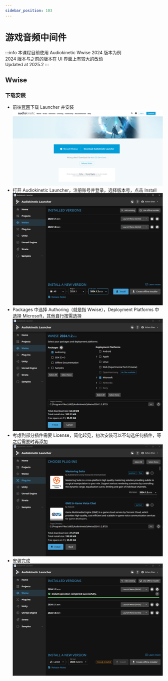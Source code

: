```yaml
---
sidebar_position: 103
---
```


# 游戏音频中间件

:::info
本课程目前使用 Audiokinetic Wwise 2024 版本为例  
2024 版本与之前的版本在 UI 界面上有较大的改动  
Updated at 2025.2
:::

## Wwise

### 下载安装

- 前往[官网](https://www.audiokinetic.com/en/download/)下载 Launcher 并安装
![Download AK Launcher](Game-Audio-Middleware-Intro/Download-AK-Launcher.png)
- 打开 Audiokinetic Launcher，注册账号并登录，选择版本号，点击 Install
![AK Launcher Install Wwise 01](Game-Audio-Middleware-Intro/AK-Launcher-Install-Wwise-01.png)
- Packages 中选择 Authoring（就是指 Wwise），Deployment Platforms 中选择 Microsoft，其他自行按需选择
![AK Launcher Install Wwise 02](Game-Audio-Middleware-Intro/AK-Launcher-Install-Wwise-02.png)
- 考虑到部分插件需要 License，简化起见，初次安装可以不勾选任何插件，等之后需要时再添加
![AK Launcher Install Wwise 03](Game-Audio-Middleware-Intro/AK-Launcher-Install-Wwise-03.png)
- 安装完成
![AK Launcher Install Wwise 04](Game-Audio-Middleware-Intro/AK-Launcher-Install-Wwise-04.png)